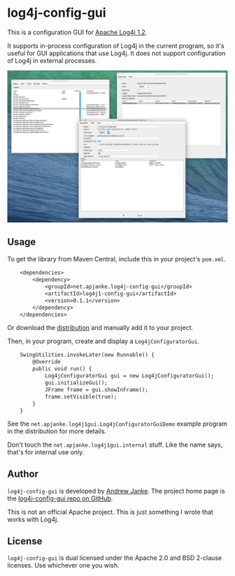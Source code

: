 log4j-config-gui
============================

This is a configuration GUI for [Apache Log4j 1.2](https://logging.apache.org/log4j/1.2/).

It supports in-process configuration of Log4j in the current program, so it's useful for GUI applications that use Log4j. It does not support configuration of Log4j in external processes.

![Example log4j1-config-gui screenshot](doc/log4j1-config-gui-example-screenshot-1-scaled.png)

##  Usage

To get the library from Maven Central, include this in your project's `pom.xml`.

```
    <dependencies>
        <dependency>
            <groupId>net.apjanke.log4j-config-gui</groupId>
            <artifactId>log4j1-config-gui</artifactId>
            <version>0.1.1</version>
        </dependency>
    </dependencies>
```

Or download the [distribution](https://github.com/apjanke/log4j-config-gui/releases) and manually add it to your project.

Then, in your program, create and display a `Log4jConfiguratorGui`.

```
    SwingUtilities.invokeLater(new Runnable() {
        @Override
        public void run() {
            Log4jConfiguratorGui gui = new Log4jConfiguratorGui();
            gui.initializeGui();
            JFrame frame = gui.showInFrame();
            frame.setVisible(true);
        }
    }
```

See the `net.apjanke.log4j1gui.Log4jConfiguratorGuiDemo` example program in the distribution for more details.

Don't touch the `net.apjanke.log4j1gui.internal` stuff. Like the name says, that's for internal use only.

##  Author

`log4j-config-gui` is developed by [Andrew Janke](https://apjanke.net). The project home page is the [log4j-config-gui repo on GitHub](https://github.com/apjanke/log4j-config-gui).

This is not an official Apache project. This is just something I wrote that works with Log4j.

##  License

`log4j-config-gui` is dual licensed under the Apache 2.0 and BSD 2-clause licenses. Use whichever one you wish.
